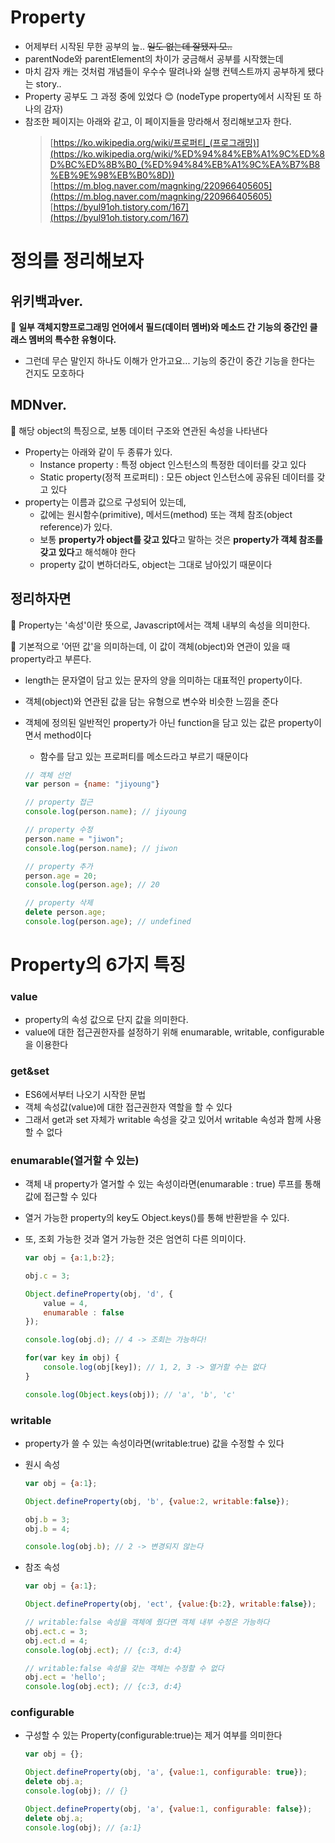 # Property
- 어제부터 시작된 무한 공부의 늪.. ~~일도 없는데 잘됐지 모..~~
- parentNode와 parentElement의 차이가 궁금해서 공부를 시작했는데
- 마치 감자 캐는 것처럼 개념들이 우수수 딸려나와 실행 컨텍스트까지 공부하게 됐다는 story..
- Property 공부도 그 과정 중에 있었다 😊 (nodeType property에서 시작된 또 하나의 감자)
- 참조한 페이지는 아래와 같고, 이 페이지들을 망라해서 정리해보고자 한다.
    > [https://ko.wikipedia.org/wiki/프로퍼티_(프로그래밍)](https://ko.wikipedia.org/wiki/%ED%94%84%EB%A1%9C%ED%8D%BC%ED%8B%B0_(%ED%94%84%EB%A1%9C%EA%B7%B8%EB%9E%98%EB%B0%8D))
    > [https://m.blog.naver.com/magnking/220966405605](https://m.blog.naver.com/magnking/220966405605)
    > [https://byul91oh.tistory.com/167](https://byul91oh.tistory.com/167)
  
# 정의를 정리해보자

## 위키백과ver.

📢 **일부 객체지향프로그래밍 언어에서 필드(데이터 멤버)와 메소드 간 기능의 중간인 클래스 멤버의 특수한 유형이다.**

- 그런데 무슨 말인지 하나도 이해가 안가고요... 기능의 중간이 중간 기능을 한다는 건지도 모호하다

## MDNver.

📢 해당 object의 특징으로, 보통 데이터 구조와 연관된 속성을 나타낸다

- Property는 아래와 같이 두 종류가 있다.
    - Instance property : 특정 object 인스턴스의 특정한 데이터를 갖고 있다
    - Static property(정적 프로퍼티) : 모든 object 인스턴스에 공유된 데이터를 갖고 있다
- property는 이름과 값으로 구성되어 있는데,
    - 값에는 원시함수(primitive), 메서드(method) 또는 객체 참조(object reference)가 있다.
    - 보통 **property가 object를 갖고 있다**고 말하는 것은 **property가 객체 참조를 갖고 있다**고 해석해야 한다
    - property 값이 변하더라도, object는 그대로 남아있기 때문이다

## 정리하자면

📢 Property는 '속성'이란 뜻으로, Javascript에서는 객체 내부의 속성을 의미한다.

📢 기본적으로 '어떤 값'을 의미하는데, 이 값이 객체(object)와 연관이 있을 때 property라고 부른다.

- length는 문자열이 담고 있는 문자의 양을 의미하는 대표적인 property이다.
- 객체(object)와 연관된 값을 담는 유형으로 변수와 비슷한 느낌을 준다
- 객체에 정의된 일반적인 property가 아닌 function을 담고 있는 값은 property이면서 method이다
    - 함수를 담고 있는 프로퍼티를 메소드라고 부르기 때문이다
    

    ```jsx
    // 객체 선언
    var person = {name: "jiyoung"}

    // property 접근
    console.log(person.name); // jiyoung

    // property 수정
    person.name = "jiwon";
    console.log(person.name); // jiwon

    // property 추가
    person.age = 20;
    console.log(person.age); // 20

    // property 삭제
    delete person.age;
    console.log(person.age); // undefined
    ```

# Property의 6가지 특징

### value

- property의 속성 값으로 단지 값을 의미한다.
- value에 대한 접근권한자를 설정하기 위해 enumarable, writable, configurable을 이용한다

### get&set

- ES6에서부터 나오기 시작한 문법
- 객체 속성값(value)에 대한 접근권한자 역할을 할 수 있다
- 그래서 get과 set 자체가 writable 속성을 갖고 있어서  writable 속성과 함께 사용할 수 없다

### enumarable(열거할 수 있는)

- 객체 내 property가 열거할 수 있는 속성이라면(enumarable : true) 루프를 통해 값에 접근할 수 있다
- 열거 가능한 property의 key도 Object.keys()를 통해 반환받을 수 있다.
- 또, 조회 가능한 것과 열거 가능한 것은 엄연히 다른 의미이다.
    
    ```jsx
    var obj = {a:1,b:2};
    
    obj.c = 3;
    
    Object.defineProperty(obj, 'd', {
    	value = 4,
    	enumarable : false
    });
    
    console.log(obj.d); // 4 -> 조회는 가능하다!
    
    for(var key in obj) {
    	console.log(obj[key]); // 1, 2, 3 -> 열거할 수는 없다
    }
    
    console.log(Object.keys(obj)); // 'a', 'b', 'c'
    ```
    

### writable

- property가 쓸 수 있는 속성이라면(writable:true) 값을 수정할 수 있다
- 원시 속성
    
    ```jsx
    var obj = {a:1};
    
    Object.defineProperty(obj, 'b', {value:2, writable:false});
    
    obj.b = 3;
    obj.b = 4;
    
    console.log(obj.b); // 2 -> 변경되지 않는다
    ```
    

- 참조 속성
    
    ```jsx
    var obj = {a:1};
    
    Object.defineProperty(obj, 'ect', {value:{b:2}, writable:false});
    
    // writable:false 속성을 객체에 줬다면 객체 내부 수정은 가능하다
    obj.ect.c = 3;
    obj.ect.d = 4;
    console.log(obj.ect); // {c:3, d:4}
    
    // writable:false 속성을 갖는 객체는 수정할 수 없다
    obj.ect = 'hello';
    console.log(obj.ect); // {c:3, d:4}
    ```
    

### configurable

- 구성할 수 있는 Property(configurable:true)는 제거 여부를 의미한다
    
    ```jsx
    var obj = {};
    
    Object.defineProperty(obj, 'a', {value:1, configurable: true});
    delete obj.a;
    console.log(obj); // {}
    
    Object.defineProperty(obj, 'a', {value:1, configurable: false});
    delete obj.a;
    console.log(obj); // {a:1}
    ```
